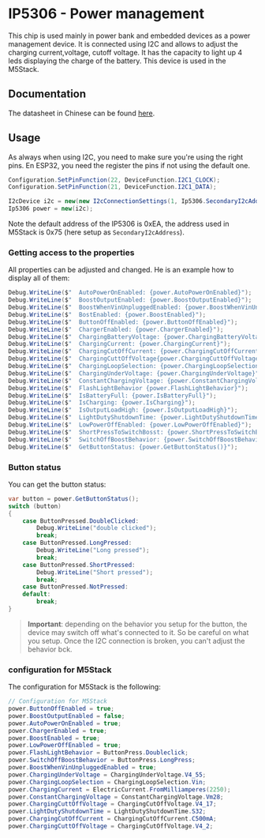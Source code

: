  # IP5306 - Power management

 This chip is used mainly in power bank and embedded devices as a power management device. It is connected using I2C and allows to adjust the charging current,voltage, cutoff voltage. It has the capacity to light up 4 leds displaying the charge of the battery. This device is used in the M5Stack.

 ## Documentation

 The datasheet in Chinese can be found [here](https://github.com/m5stack/M5-Schematic/blob/master/Core/IIC_IP5306_REG_V1.4.pdf).

 ## Usage

 As always when using I2C, you need to make sure you're using the right pins. En ESP32, you need the register the pins if not using the default one.

 ```csharp
 Configuration.SetPinFunction(22, DeviceFunction.I2C1_CLOCK);
Configuration.SetPinFunction(21, DeviceFunction.I2C1_DATA);

I2cDevice i2c = new(new I2cConnectionSettings(1, Ip5306.SecondaryI2cAddress));
Ip5306 power = new(i2c);
 ```

 Note the default address of the IP5306 is 0xEA, the address used in M5Stack is 0x75 (here setup as `SecondaryI2cAddress`).

### Getting access to the properties

All properties can be adjusted and changed. He is an example how to display all of them:

```csharp
Debug.WriteLine($"  AutoPowerOnEnabled: {power.AutoPowerOnEnabled}");
Debug.WriteLine($"  BoostOutputEnabled: {power.BoostOutputEnabled}");
Debug.WriteLine($"  BoostWhenVinUnpluggedEnabled: {power.BoostWhenVinUnpluggedEnabled}");
Debug.WriteLine($"  BostEnabled: {power.BoostEnabled}");
Debug.WriteLine($"  ButtonOffEnabled: {power.ButtonOffEnabled}");
Debug.WriteLine($"  ChargerEnabled: {power.ChargerEnabled}");
Debug.WriteLine($"  ChargingBatteryVoltage: {power.ChargingBatteryVoltage}");
Debug.WriteLine($"  ChargingCurrent: {power.ChargingCurrent}");
Debug.WriteLine($"  ChargingCutOffCurrent: {power.ChargingCutOffCurrent}");
Debug.WriteLine($"  ChargingCuttOffVoltage{power.ChargingCuttOffVoltage}");
Debug.WriteLine($"  ChargingLoopSelection: {power.ChargingLoopSelection}");
Debug.WriteLine($"  ChargingUnderVoltage: {power.ChargingUnderVoltage}");
Debug.WriteLine($"  ConstantChargingVoltage: {power.ConstantChargingVoltage}");
Debug.WriteLine($"  FlashLightBehavior {power.FlashLightBehavior}");
Debug.WriteLine($"  IsBatteryFull: {power.IsBatteryFull}");
Debug.WriteLine($"  IsCharging: {power.IsCharging}");
Debug.WriteLine($"  IsOutputLoadHigh: {power.IsOutputLoadHigh}");
Debug.WriteLine($"  LightDutyShutdownTime: {power.LightDutyShutdownTime}");
Debug.WriteLine($"  LowPowerOffEnabled: {power.LowPowerOffEnabled}");
Debug.WriteLine($"  ShortPressToSwitchBosst: {power.ShortPressToSwitchBosst}");
Debug.WriteLine($"  SwitchOffBoostBehavior: {power.SwitchOffBoostBehavior}");
Debug.WriteLine($"  GetButtonStatus: {power.GetButtonStatus()}");
```

### Button status

You can get the button status:

```csharp
var button = power.GetButtonStatus();
switch (button)
{
    case ButtonPressed.DoubleClicked:
        Debug.WriteLine("double clicked");
        break;
    case ButtonPressed.LongPressed:
        Debug.WriteLine("Long pressed");
        break;
    case ButtonPressed.ShortPressed:
        Debug.WriteLine("Short pressed");
        break;
    case ButtonPressed.NotPressed:
    default:
        break;
}
```

> **Important**: depending on the behavior you setup for the button, the device may switch off what's connected to it. So be careful on what you setup. Once the I2C connection is broken, you can't adjust the behavior bck.

### configuration for M5Stack

The configuration for M5Stack is the following:

```csharp
// Configuration for M5Stack
power.ButtonOffEnabled = true;
power.BoostOutputEnabled = false;
power.AutoPowerOnEnabled = true;
power.ChargerEnabled = true;
power.BoostEnabled = true;
power.LowPowerOffEnabled = true;
power.FlashLightBehavior = ButtonPress.Doubleclick;
power.SwitchOffBoostBehavior = ButtonPress.LongPress;
power.BoostWhenVinUnpluggedEnabled = true;
power.ChargingUnderVoltage = ChargingUnderVoltage.V4_55;
power.ChargingLoopSelection = ChargingLoopSelection.Vin;
power.ChargingCurrent = ElectricCurrent.FromMilliamperes(2250);
power.ConstantChargingVoltage = ConstantChargingVoltage.Vm28;
power.ChargingCuttOffVoltage = ChargingCutOffVoltage.V4_17;
power.LightDutyShutdownTime = LightDutyShutdownTime.S32;
power.ChargingCutOffCurrent = ChargingCutOffCurrent.C500mA;
power.ChargingCuttOffVoltage = ChargingCutOffVoltage.V4_2;
 ```
 